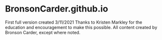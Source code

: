 # BronsonCarder.github.io

First full version created 3/11/2021
Thanks to Kristen Markley for the education and encouragement to make this possible.
All content created by Bronson Carder, except where noted.
